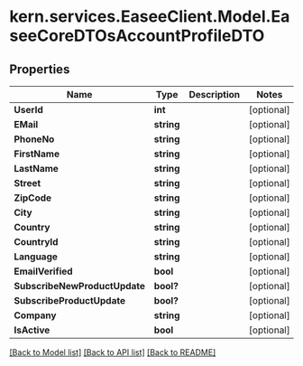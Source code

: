 # kern.services.EaseeClient.Model.EaseeCoreDTOsAccountProfileDTO

## Properties

Name | Type | Description | Notes
------------ | ------------- | ------------- | -------------
**UserId** | **int** |  | [optional] 
**EMail** | **string** |  | [optional] 
**PhoneNo** | **string** |  | [optional] 
**FirstName** | **string** |  | [optional] 
**LastName** | **string** |  | [optional] 
**Street** | **string** |  | [optional] 
**ZipCode** | **string** |  | [optional] 
**City** | **string** |  | [optional] 
**Country** | **string** |  | [optional] 
**CountryId** | **string** |  | [optional] 
**Language** | **string** |  | [optional] 
**EmailVerified** | **bool** |  | [optional] 
**SubscribeNewProductUpdate** | **bool?** |  | [optional] 
**SubscribeProductUpdate** | **bool?** |  | [optional] 
**Company** | **string** |  | [optional] 
**IsActive** | **bool** |  | [optional] 

[[Back to Model list]](../README.md#documentation-for-models) [[Back to API list]](../README.md#documentation-for-api-endpoints) [[Back to README]](../README.md)

